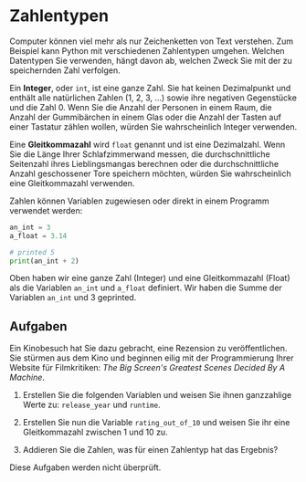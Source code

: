 # Zahlentypen


Computer können viel mehr als nur Zeichenketten von Text verstehen. Zum Beispiel kann Python mit verschiedenen
 Zahlentypen umgehen. Welchen Datentypen Sie verwenden, hängt davon ab, welchen Zweck Sie mit der zu speichernden Zahl verfolgen.
  

  

Ein **Integer**, oder `int`, ist eine ganze Zahl. Sie hat keinen Dezimalpunkt und enthält alle natürlichen
 Zahlen (1, 2, 3, ...) sowie ihre negativen Gegenstücke und die Zahl 0. Wenn Sie die Anzahl der Personen in einem Raum,
 die Anzahl der Gummibärchen in einem Glas oder die Anzahl der Tasten auf einer Tastatur zählen wollen, würden Sie
 wahrscheinlich Integer verwenden.
  

  

 Eine **Gleitkommazahl** wird `float` genannt und ist eine Dezimalzahl. Wenn Sie die Länge Ihrer Schlafzimmerwand
 messen, die durchschnittliche Seitenzahl ihres Lieblingsmangas berechnen oder die durchschnittliche Anzahl geschossener Tore
 speichern möchten, würden Sie wahrscheinlich eine Gleitkommazahl verwenden.
  

  

Zahlen können Variablen zugewiesen oder direkt in einem Programm verwendet werden:

````python
an_int = 3
a_float = 3.14

# printed 5
print(an_int + 2)
````

 Oben haben wir eine ganze Zahl (Integer) und eine Gleitkommazahl (Float) als die Variablen `an_int` und `a_float`
 definiert. Wir haben die Summe der Variablen `an_int` und 3 geprinted. 

## Aufgaben

Ein Kinobesuch hat Sie dazu gebracht, eine Rezension zu veröffentlichen. Sie stürmen aus dem Kino und beginnen eilig mit
der Programmierung Ihrer Website für Filmkritiken: *The Big Screen's Greatest Scenes Decided By A Machine*.

1. Erstellen Sie die folgenden Variablen und weisen Sie ihnen ganzzahlige Werte zu: `release_year` und `runtime`.

2. Erstellen Sie nun die Variable `rating_out_of_10` und weisen Sie ihr eine Gleitkommazahl zwischen 1 und 10 zu.

3. Addieren Sie die Zahlen, was für einen Zahlentyp hat das Ergebnis?

Diese Aufgaben werden nicht überprüft.
